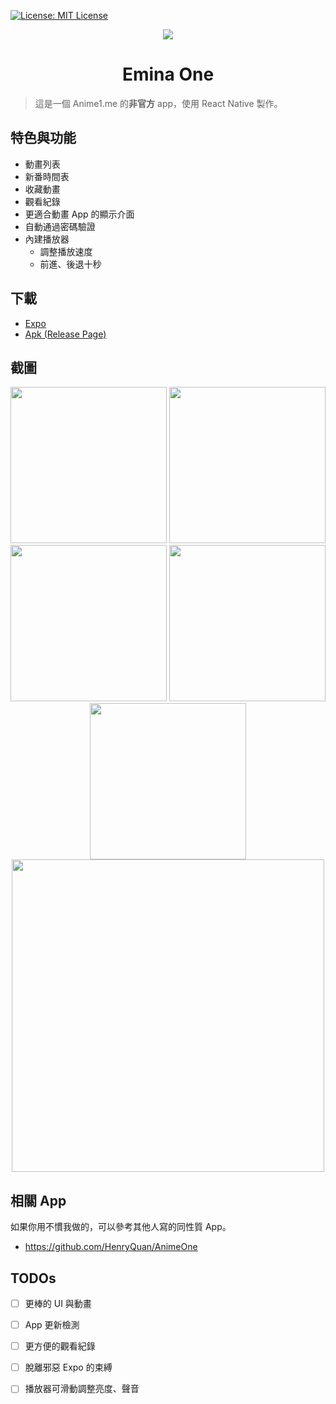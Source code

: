 <p>
  <a href="https://github.com/splitline/emina-one/blob/master/LICENSE" target="_blank">
    <img alt="License: MIT License" src="https://img.shields.io/badge/License-MIT License-yellow.svg" />
  </a>
</p>

<div align="center">
  <img src="https://github.com/splitline/emina-one/blob/master/assets/icon.png?raw=true" align="center" />
  <h1>Emina One</h1>
</div>


> 這是一個 Anime1.me 的**非官方** app，使用 React Native 製作。

## 特色與功能
- 動畫列表
- 新番時間表
- 收藏動畫
- 觀看紀錄
- 更適合動畫 App 的顯示介面
- 自動通過密碼驗證
- 內建播放器
  - 調整播放速度
  - 前進、後退十秒


## 下載
- [Expo](https://expo.io/@splitline/eminaOne)
- [Apk (Release Page)](https://github.com/splitline/emina-one/releases)

## 截圖

<div align="center">
<img src="https://github.com/splitline/emina-one/blob/master/screenshots/animeList.png?raw=true" width="250" />
<img src="https://github.com/splitline/emina-one/blob/master/screenshots/calendar.png?raw=true" width="250" />
<img src="https://github.com/splitline/emina-one/blob/master/screenshots/favorites.png?raw=true" width="250" />
<img src="https://github.com/splitline/emina-one/blob/master/screenshots/watchHistory.png?raw=true" width="250" />
<img src="https://github.com/splitline/emina-one/blob/master/screenshots/videoScreen.png?raw=true" width="250" />
<img src="https://github.com/splitline/emina-one/blob/master/screenshots/player.png?raw=true" width="500" />
</div>

## 相關 App
如果你用不慣我做的，可以參考其他人寫的同性質 App。
- https://github.com/HenryQuan/AnimeOne

## TODOs
- [ ] 更棒的 UI 與動畫
- [ ] App 更新檢測
- [ ] 更方便的觀看紀錄
- [ ] 脫離邪惡 Expo 的束縛
- [ ] 播放器可滑動調整亮度、聲音

